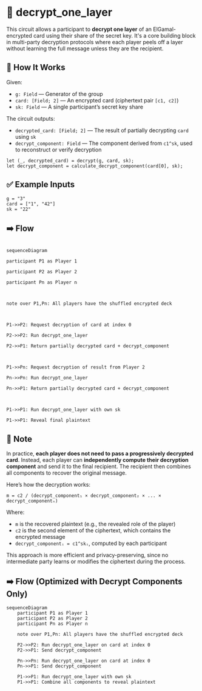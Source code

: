 # 🧩 decrypt_one_layer

This circuit allows a participant to **decrypt one layer** of an ElGamal-encrypted card using their share of the secret key. It's a core building block in multi-party decryption protocols where each player peels off a layer without learning the full message unless they are the recipient.

## 🔧 How It Works

Given:

- `g: Field` — Generator of the group
- `card: [Field; 2]` — An encrypted card (ciphertext pair `[c1, c2]`)
- `sk: Field` — A single participant’s secret key share

The circuit outputs:

- `decrypted_card: [Field; 2]` — The result of partially decrypting `card` using `sk`
- `decrypt_component: Field` — The component derived from `c1^sk`, used to reconstruct or verify decryption

```
let (_, decrypted_card) = decrypt(g, card, sk);
let decrypt_component = calculate_decrypt_component(card[0], sk);
```

## ✅ Example Inputs

```
g = "3"
card = ["1", "42"]
sk = "22"
```

## ➡️ Flow

```mermaid

sequenceDiagram

participant P1 as Player 1

participant P2 as Player 2

participant Pn as Player n



note over P1,Pn: All players have the shuffled encrypted deck



P1->>P2: Request decryption of card at index 0

P2->>P2: Run decrypt_one_layer

P2->>P1: Return partially decrypted card + decrypt_component



P1->>Pn: Request decryption of result from Player 2

Pn->>Pn: Run decrypt_one_layer

Pn->>P1: Return partially decrypted card + decrypt_component



P1->>P1: Run decrypt_one_layer with own sk

P1->>P1: Reveal final plaintext

```

## 📝 Note

In practice, **each player does not need to pass a progressively decrypted card**. Instead, each player can **independently compute their decryption component** and send it to the final recipient. The recipient then combines all components to recover the original message.

Here’s how the decryption works:

```
m = c2 / (decrypt_component₁ × decrypt_component₂ × ... × decrypt_componentₙ)
```

Where:

- `m` is the recovered plaintext (e.g., the revealed role of the player)
- `c2` is the second element of the ciphertext, which contains the encrypted message
- `decrypt_componentᵢ = c1^skᵢ`, computed by each participant

This approach is more efficient and privacy-preserving, since no intermediate party learns or modifies the ciphertext during the process.

## ➡️ Flow (Optimized with Decrypt Components Only)

```mermaid
sequenceDiagram
    participant P1 as Player 1
    participant P2 as Player 2
    participant Pn as Player n

    note over P1,Pn: All players have the shuffled encrypted deck

    P2->>P2: Run decrypt_one_layer on card at index 0
    P2->>P1: Send decrypt_component

    Pn->>Pn: Run decrypt_one_layer on card at index 0
    Pn->>P1: Send decrypt_component

    P1->>P1: Run decrypt_one_layer with own sk
    P1->>P1: Combine all components to reveal plaintext
```
